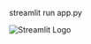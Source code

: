 streamlit run app.py   
  
 
 ![Streamlit Logo](https://streamlit.io/images/brand/streamlit-logo-primary-colormark-darktext.png)

